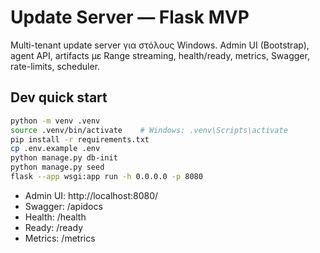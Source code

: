 # Update Server — Flask MVP

Multi-tenant update server για στόλους Windows. Admin UI (Bootstrap), agent API, artifacts με Range streaming, health/ready, metrics, Swagger, rate-limits, scheduler.

## Dev quick start
```bash
python -m venv .venv
source .venv/bin/activate    # Windows: .venv\Scripts\activate
pip install -r requirements.txt
cp .env.example .env
python manage.py db-init
python manage.py seed
flask --app wsgi:app run -h 0.0.0.0 -p 8080
```
- Admin UI: http://localhost:8080/
- Swagger:    /apidocs
- Health:     /health
- Ready:      /ready
- Metrics:    /metrics
